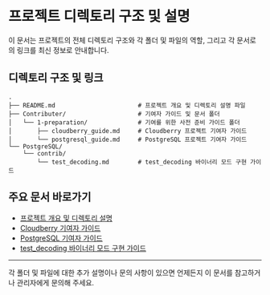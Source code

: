 # 프로젝트 디렉토리 구조 및 설명

이 문서는 프로젝트의 전체 디렉토리 구조와 각 폴더 및 파일의 역할, 그리고 각 문서로의 링크를 최신 정보로 안내합니다.

## 디렉토리 구조 및 링크

```
.
├── README.md                       # 프로젝트 개요 및 디렉토리 설명 파일
├── Contributer/                    # 기여자 가이드 및 문서 폴더
│   └── 1-preparation/              # 기여를 위한 사전 준비 가이드 폴더
│       ├── cloudberry_guide.md     # Cloudberry 프로젝트 기여자 가이드
│       └── postgresql_guide.md     # PostgreSQL 프로젝트 기여자 가이드
└── PostgreSQL/
    └── contrib/
        └── test_decoding.md        # test_decoding 바이너리 모드 구현 가이드
```

## 주요 문서 바로가기

- [프로젝트 개요 및 디렉토리 설명](./README.md)
- [Cloudberry 기여자 가이드](./Contributer/1-preparation/cloudberry_guide.md)
- [PostgreSQL 기여자 가이드](./Contributer/1-preparation/postgresql_guide.md)
- [test_decoding 바이너리 모드 구현 가이드](./PostgreSQL/contrib/test_decoding.md)

---

각 폴더 및 파일에 대한 추가 설명이나 문의 사항이 있으면 언제든지 이 문서를 참고하거나 관리자에게 문의해 주세요.

